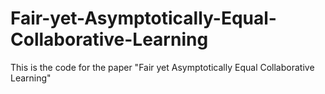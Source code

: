 # Fair-yet-Asymptotically-Equal-Collaborative-Learning
This is the code for the paper "Fair yet Asymptotically Equal Collaborative Learning"
